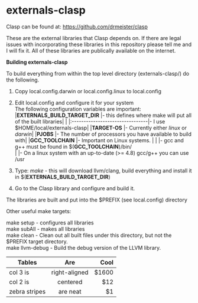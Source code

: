 **externals-clasp**
===============

Clasp can be found at:   https://github.com/drmeister/clasp

These are the external libraries that Clasp depends on. If there are legal issues with incorporating these libraries in this repository please tell me and I will fix it.  All of these libraries are publically available on the internet.

**Building externals-clasp**

To build everything from within the top level directory (externals-clasp/) do the following.

1) Copy local.config.darwin or local.config.linux to local.config

2) Edit local.config and configure it for your system<br>
  The following configuration variables are important:<br>
|**EXTERNALS_BUILD_TARGET_DIR**   |- this defines where make will put all of the built libraries|
|
|:--------------------------------|- I use $HOME/local/externals-clasp|
|**TARGET-OS**                    |- Currently either _linux_ or _darwin_|
|**PJOBS**                        |- The number of processors you have available to build with|
|**GCC_TOOLCHAIN**                |- Important on Linux systems. | 
|                                 |- gcc and g++ must be found in $(**GCC_TOOLCHAIN**)/bin/<br>
|                                  |- On a linux system with an up-to-date (>= 4.8) gcc/g++ you can use /usr
  
3) Type:  _make_    - this will download llvm/clang, build everything and install it in $(**EXTERNALS_BUILD_TARGET_DIR**)

4) Go to the Clasp library and configure and build it.

The libraries are built and put into the $PREFIX (see local.config) directory

Other useful make targets:

make setup      - configures all libraries<br>
make subAll     - makes all libraries<br>
make clean      - Clean out all built files under this directory, but not the $PREFIX target directory.<br>
make llvm-debug - Build the debug version of the LLVM library.


| Tables        | Are           | Cool  |
| ------------- |:-------------:| -----:|
| col 3 is      | right-aligned | $1600 |
| col 2 is      | centered      |   $12 |
| zebra stripes | are neat      |    $1 |
